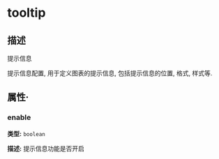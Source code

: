# tooltip
## 描述
提示信息

提示信息配置, 用于定义图表的提示信息, 包括提示信息的位置, 格式, 样式等.


## 属性·

### enable

**类型:** `boolean`

**描述:**
提示信息功能是否开启